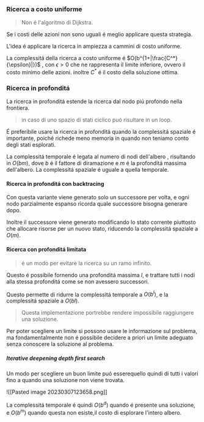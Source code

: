### Ricerca a costo uniforme
> Non é l'algoritmo di Dijkstra.

Se i costi delle azioni non sono uguali é meglio applicare questa strategia.

L'idea é applicare la ricerca in ampiezza a cammini di costo uniforme.

La complessitá della ricerca a costo uniforme é $O(b^{1+|\frac{C^*}{\epsilon}|})$ , con $\epsilon>0$ che ne rappresenta il limite inferiore, ovvero il costo minimo delle azioni. inoltre $C^*$ é il costo della soluzione ottima. 

### Ricerca in profonditá
La ricerca in profonditá estende la ricerca dal nodo piú profondo nella frontiera.

> in caso di uno spazio di stati ciclico puó risultare in un loop.

É preferibile usare la ricerca in profonditá quando la complessitá spaziale é importante, poiché richede meno memoria in quando non teniamo conto degli stati esplorati.

La complessitá temporale é legata al numero di nodi dell'albero , risultando in $O(bm)$, dove $b$ é il fattore di diramazione e $m$ é la profonditá massima dell'albero.
La complessitá spaziale é uguale a quella temporale.

#### Ricerca in profonditá con backtracing
Con questa variante viene generato solo un successore per volta, e ogni nodo parzialmente espanso ricorda quale successore bisogna generare dopo.

Inoltre il successore viene generato modificando lo stato corrente piuttosto che allocare risorse per un nuovo stato, riducendo la complessitá spaziale a $O(m)$.

#### Ricerca con profonditá limitata
> é un modo per evitare la ricerca su un ramo infinito.

Questo é possibile fornendo una profonditá massima $l$, e trattare tutti i nodi alla stessa profonditá come se non avessero successori.

Questo permette di ridurre la complessitá temporale a $O(b^l)$, e la complessitá spaziale a $O(bl)$.

> Questa implementazione portrebbe rendere impossibile raggiungere una soluzione.

Per poter scegliere un limite si possono usare le informazione sul problema, ma fondamentalmente non é possibile decidere a priori un limite adeguato senza conoscere la soluzione al problema.

##### Iterative deepening depth first search
Un modo per scegliere un buon limite puó esserequello quindi di tutti i valori fino a quando una soluzione non viene trovata.

![[Pasted image 20230307123658.png]]

La complessitá temporale é quindi $O(b^d)$ quando é presente una soluzione, e $O(b^m)$ quando questa non esiste,il costo di esplorare l'intero albero.

